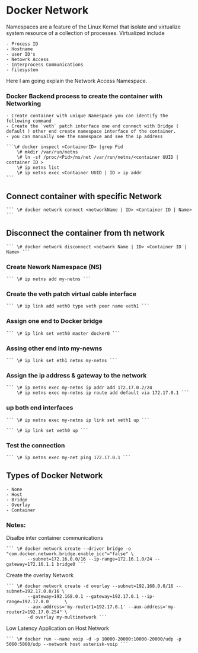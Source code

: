 # Docker Network 

Namespaces are a feature of the Linux Kernel that isolate and virtualize system resource of a collection of processes. Virtualized include 

	- Process ID
	- Hostname
	- user ID's
	- Netowrk Access
	- Interprocess Communications
	- filesystem
 
 Here I am going explain the Network Access Namespace.

### Docker Backend process to create the container with Networking

	- Create container with unique Namespace you can identify the following command
	- Create the `veth` patch interface one end connect with Bridge ( default ) other end create namespace interface of the container.
	- you can manually see the namespace and see the ip address 

	```\# docker inspect <ContainerID> |grep Pid
	    \# mkdir /var/run/netns
	    \# ln -sf /proc/<Pid>/ns/net /var/run/netns/<container UUID | container ID >
	    \# ip netns list
	    \# ip netns exec <Container UUID | ID > ip addr
	```

## Connect container with specific Network 

	``` \# docker network connect <networkName | ID> <Container ID | Name> ```

## Disconnect the container from th network

	``` \# docker network disconnect <network Name | ID> <Container ID | Name> ```

### Create Nework Namespace (NS)

	``` \# ip netns add my-netns ```

### Create the veth patch virtual cable interface 
	
	``` \# ip link add veth0 type veth peer name veth1 ```

### Assign one end to Docker bridge 
	
	``` \# ip link set veth0 master docker0 ```

### Assing other end into my-newns 

	``` \# ip link set eth1 netns my-netns ```

### Assign the ip address & gateway to the network 

	``` \# ip netns exec my-netns ip addr add 172.17.0.2/24
	    \# ip netns exec my-netns ip route add default via 172.17.0.1 ```
	
### up both end interfaces
	   
	``` \# ip netns exec my-netns ip link set veth1 up ```

	``` \# ip link set veth0 up ```

### Test the connection 

	``` \# ip netns exec my-net ping 172.17.0.1 ``` 


## Types of Docker Network
	
	- None
	- Host
	- Bridge
	- Overlay
	- Container

### Notes:

 Disalbe inter container communications

	``` \# docker network create --driver bridge -o "com.docker.network.bridge.enable_icc"="false" \
			--subnet=172.16.0.0/16 --ip-range=172.16.1.0/24 --gateway=172.16.1.1 bridge0 ```

 Create the overlay Network

	``` \# docker network create -d overlay --subnet=192.168.0.0/16 --subnet=192.17.0.0/16 \
			--gateway=192.168.0.1 --gateway=192.17.0.1 --ip-range=192.17.0.0      \
			--aux-address='my-router1=192.17.0.1' --aux-address='my-router2=192.17.0.254" \
			-d overlay my-multinetwork ```

 Low Latency Application on Host Network 

	``` \# docker run --name voip -d -p 10000-20000:10000-20000/udp -p 5060:5060/udp --network host asterisk-voip ```
